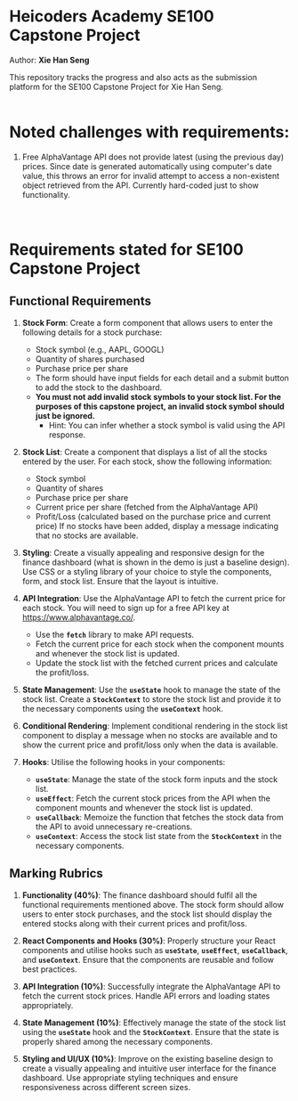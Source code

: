 # Heicoders Academy SE100 Capstone Project

Author: **Xie Han Seng**

This repository tracks the progress and also acts as the submission platform for the SE100 Capstone Project for Xie Han Seng.
<br><br>

# Noted challenges with requirements:
1. Free AlphaVantage API does not provide latest (using the previous day) prices. Since date is generated automatically using computer's date value, this throws an error for invalid attempt to access a non-existent object retrieved from the API. Currently hard-coded just to show functionality.
<br><br><br>

# Requirements stated for SE100 Capstone Project

## Functional Requirements
1. **Stock Form**: Create a form component that allows users to enter the following details for a stock purchase:
    - Stock symbol (e.g., AAPL, GOOGL)
    - Quantity of shares purchased
    - Purchase price per share
    - The form should have input fields for each detail and a submit button to add the stock to the dashboard.
    - **You must not add invalid stock symbols to your stock list. For the purposes of this capstone project, an invalid stock symbol should just be ignored.**
        - Hint: You can infer whether a stock symbol is valid using the API response.

2. **Stock List**: Create a component that displays a list of all the stocks entered by the user. For each stock, show the following information:
    - Stock symbol
    - Quantity of shares
    - Purchase price per share
    - Current price per share (fetched from the AlphaVantage API)
    - Profit/Loss (calculated based on the purchase price and current price)
    If no stocks have been added, display a message indicating that no stocks are available.

3. **Styling**: Create a visually appealing and responsive design for the finance dashboard (what is shown in the demo is just a baseline design). Use CSS or a styling library of your choice to style the components, form, and stock list. Ensure that the layout is intuitive.

4. **API Integration**: Use the AlphaVantage API to fetch the current price for each stock. You will need to sign up for a free API key at https://www.alphavantage.co/.
    - Use the **`fetch`** library to make API requests.
    - Fetch the current price for each stock when the component mounts and whenever the stock list is updated.
    - Update the stock list with the fetched current prices and calculate the profit/loss.

5. **State Management**: Use the **`useState`** hook to manage the state of the stock list. Create a **`StockContext`** to store the stock list and provide it to the necessary components using the **`useContext`** hook.

6. **Conditional Rendering**: Implement conditional rendering in the stock list component to display a message when no stocks are available and to show the current price and profit/loss only when the data is available.

7. **Hooks**: Utilise the following hooks in your components:
    - **`useState`**: Manage the state of the stock form inputs and the stock list.
    - **`useEffect`**: Fetch the current stock prices from the API when the component mounts and whenever the stock list is updated.
    - **`useCallback`**: Memoize the function that fetches the stock data from the API to avoid unnecessary re-creations.
    - **`useContext`**: Access the stock list state from the **`StockContext`** in the necessary components.

## Marking Rubrics
1. **Functionality (40%)**: The finance dashboard should fulfil all the functional requirements mentioned above. The stock form should allow users to enter stock purchases, and the stock list should display the entered stocks along with their current prices and profit/loss.

2. **React Components and Hooks (30%)**: Properly structure your React components and utilise hooks such as **`useState`**, **`useEffect`**, **`useCallback`**, and **`useContext`**. Ensure that the components are reusable and follow best practices.

3. **API Integration (10%)**: Successfully integrate the AlphaVantage API to fetch the current stock prices. Handle API errors and loading states appropriately.

4. **State Management (10%)**: Effectively manage the state of the stock list using the **`useState`** hook and the **`StockContext`**. Ensure that the state is properly shared among the necessary components.

5. **Styling and UI/UX (10%)**: Improve on the existing baseline design to create a visually appealing and intuitive user interface for the finance dashboard. Use appropriate styling techniques and ensure responsiveness across different screen sizes.
